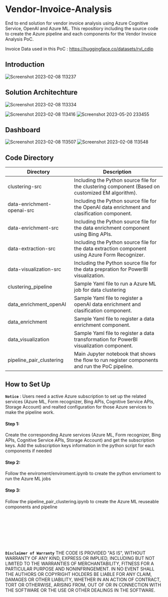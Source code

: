 # Vendor-Invoice-Analysis

End to end solution for vendor invoice analysis using Azure Cognitive Service, OpenAI and  Azure ML. This repositiory including the source code to create the Azure pipeline and each components for the Vendor Invoice Analysis PoC.  

Invoice Data used in this PoC : https://huggingface.co/datasets/rvl_cdip

 

 ## Introduction
 
![Screenshot 2023-02-08 113237](https://user-images.githubusercontent.com/3723642/217607445-69b96fa2-8ac7-49fd-91c6-4fb54f35611d.png)

 ## Solution Architechture


![Screenshot 2023-02-08 113334](https://user-images.githubusercontent.com/3723642/217607651-2f215adf-c1a9-411d-8258-dbbac5e32244.png)

![Screenshot 2023-02-08 113416](https://user-images.githubusercontent.com/3723642/217607807-66fb88cb-4dfd-4635-af48-df4e94d66517.png)
![Screenshot 2023-05-20 233455](https://github.com/maoyuexin/Vendor-Analysis-with-OpenAI-and-Azure-Cognitive-Service/assets/3723642/ded5fd48-81a3-4d14-b756-c277b13efb8a)


## Dashboard

![Screenshot 2023-02-08 113507](https://user-images.githubusercontent.com/3723642/217608120-f518ce4e-f477-4170-b4c9-fd4aa6911990.png)
![Screenshot 2023-02-08 113548](https://user-images.githubusercontent.com/3723642/217608124-9c6abe51-a2f2-4272-beff-42bc1db45d62.png)
 

## Code Directory

|Directory|Description|
|-|-|
|clustering-src|Including the Python source file for the clustering component (Based on customized EM algorithm). |
|data-enrichment-openai-src|Including the Python source file for the OpenAI data enrichment and clasification component.|
|data-enrichment-src|Including the Python source file for the data enrichment component using Bing APIs.|
|data-extraction-src|Including the Python source file for the data extraction component using Azure Form Recognizer. |
|data-visualization-src|Including the Python source file for the data prepration for PowerBI visualization.|
|clustering_pipeline|Sample Yaml file to run a Azure ML job for data clustering|
|data_enrichment_openAI|Sample Yaml file to register a openAI data enrichment and clasification component.|
|data_enrichment|Sample Yaml file to register a data enrichment component.|
|data_visualization|Sample Yaml file to register a data transformation for PowerBI visualization component.|
|pipeline_pair_clustering|Main Jupyter notebook that shows the flow to run register components and run the PoC pipeline.|


## How to Set Up

**`Notice`** : Users need a active Azure subscription to set up the related services (Azure ML, Form recognizer, Bing APIs, Cognitive Service APIs, Storage Account) and realted configuration for those Azure services to make the pipeline work. 

#### Step 1:

Create the corresponding Azure services (Azure ML, Form recognizer, Bing APIs, Cognitive Service APIs, Storage Account) and get the subscription keys.  Add the subscription keys information in the python script for each components if needed

#### Step 2:

Follow the enviroment/enviroment.ipynb to create the python envrioment to run the Azure ML jobs

#### Step 3:

Follow the pipeline_pair_clustering.ipynb to create the Azure ML reuseable components and pipeline



<br />
<br />
<br />
<br />
<br />
<br />


**`Disclaimer of Warranty`** THE CODE IS PROVIDED "AS IS", WITHOUT WARRANTY OF ANY KIND, EXPRESS OR
IMPLIED, INCLUDING BUT NOT LIMITED TO THE WARRANTIES OF MERCHANTABILITY,
FITNESS FOR A PARTICULAR PURPOSE AND NONINFRINGEMENT. IN NO EVENT SHALL THE
AUTHORS OR COPYRIGHT HOLDERS BE LIABLE FOR ANY CLAIM, DAMAGES OR OTHER
LIABILITY, WHETHER IN AN ACTION OF CONTRACT, TORT OR OTHERWISE, ARISING FROM,
OUT OF OR IN CONNECTION WITH THE SOFTWARE OR THE USE OR OTHER DEALINGS IN THE
SOFTWARE.


